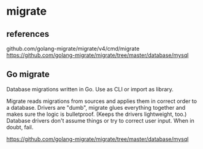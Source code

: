 # migrate

## references

github.com/golang-migrate/migrate/v4/cmd/migrate
<https://github.com/golang-migrate/migrate/tree/master/database/mysql>

## Go migrate

Database migrations written in Go. Use as CLI or import as library.

Migrate reads migrations from sources and applies them in correct order to a database.
Drivers are "dumb", migrate glues everything together and makes sure the logic is bulletproof. (Keeps the drivers lightweight, too.)
Database drivers don't assume things or try to correct user input. When in doubt, fail.

<https://github.com/golang-migrate/migrate/tree/master/database/mysql>
